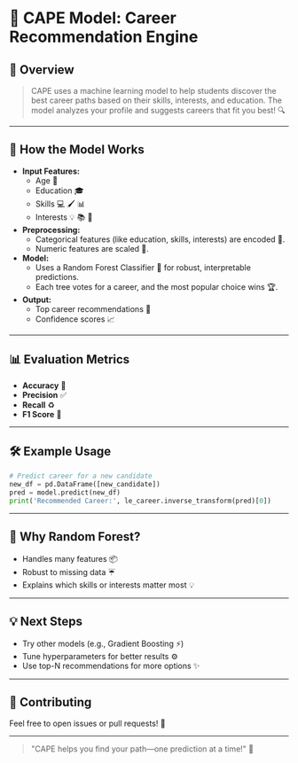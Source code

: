 # 🤖 CAPE Model: Career Recommendation Engine

## 🚀 Overview
> CAPE uses a machine learning model to help students discover the best career paths based on their skills, interests, and education. The model analyzes your profile and suggests careers that fit you best! :mag:

***

## 🧠 How the Model Works
- **Input Features:**
  - Age :calendar:
  - Education :mortar_board:
  - Skills :computer: :paintbrush: :bar_chart:
  - Interests :bulb: :books: :rocket:
- **Preprocessing:**
  - Categorical features (like education, skills, interests) are encoded :key:.
  - Numeric features are scaled :straight_ruler:.
- **Model:**
  - Uses a Random Forest Classifier :deciduous_tree: for robust, interpretable predictions.
  - Each tree votes for a career, and the most popular choice wins :trophy:.
- **Output:**
  - Top career recommendations :star2:
  - Confidence scores :chart_with_upwards_trend:

***

## 📊 Evaluation Metrics
- **Accuracy** :dart:
- **Precision** :white_check_mark:
- **Recall** :recycle:
- **F1 Score** :medal_sports:

***

## 🛠️ Example Usage
```python
# Predict career for a new candidate
new_df = pd.DataFrame([new_candidate])
pred = model.predict(new_df)
print('Recommended Career:', le_career.inverse_transform(pred)[0])
```

***

## 🌟 Why Random Forest?
- Handles many features :package:
- Robust to missing data :umbrella:
- Explains which skills or interests matter most :bulb:

***

## 💡 Next Steps
- Try other models (e.g., Gradient Boosting :zap:)
- Tune hyperparameters for better results :gear:
- Use top-N recommendations for more options :sparkles:

***

## 🙌 Contributing
Feel free to open issues or pull requests! :raised_hands:

***

> "CAPE helps you find your path—one prediction at a time!" :compass: